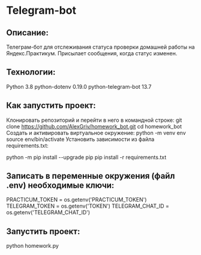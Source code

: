 # Telegram-bot

## Описание:
Телеграм-бот для отслеживания статуса проверки домашней работы на Яндекс.Практикум.
Присылает сообщения, когда статус изменен.

## Технологии:
Python 3.8
python-dotenv 0.19.0
python-telegram-bot 13.7

## Как запустить проект:
Клонировать репозиторий и перейти в него в командной строке:
git clone https://github.com/AlexGriv/homework_bot.git
cd homework_bot
Cоздать и активировать виртуальное окружение:
python -m venv env
source env/bin/activate
Установить зависимости из файла requirements.txt:

python -m pip install --upgrade pip
pip install -r requirements.txt

## Записать в переменные окружения (файл .env) необходимые ключи:
PRACTICUM_TOKEN = os.getenv('PRACTICUM_TOKEN')
TELEGRAM_TOKEN = os.getenv('TOKEN')
TELEGRAM_CHAT_ID = os.getenv('TELEGRAM_CHAT_ID')

## Запустить проект:
python homework.py

